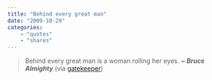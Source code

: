 ```yaml
---
title: "Behind every great man"
date: "2009-10-29"
categories:
    - "quotes"
    - "shares"
---
```


> Behind every great man is a woman rolling her eyes.
> _**~ Bruce Almighty**_ (via [gatekeeper](http://gatekeeper.tumblr.com/))
